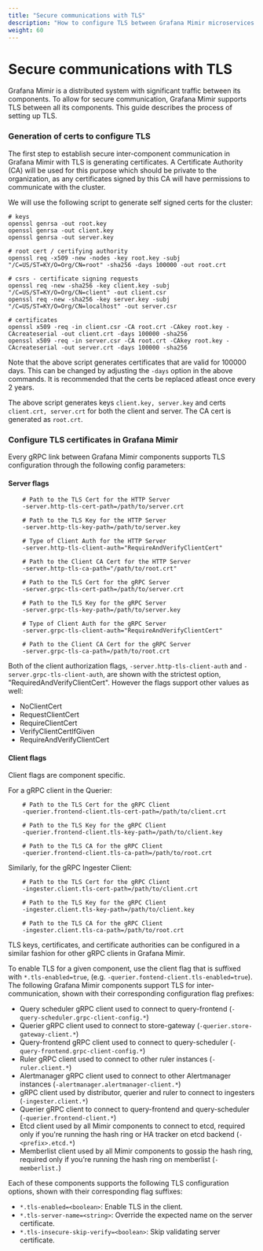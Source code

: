 ```yaml
---
title: "Secure communications with TLS"
description: "How to configure TLS between Grafana Mimir microservices."
weight: 60
---
```


# Secure communications with TLS

Grafana Mimir is a distributed system with significant traffic between its components.
To allow for secure communication, Grafana Mimir supports TLS between all its
components. This guide describes the process of setting up TLS.

### Generation of certs to configure TLS

The first step to establish secure inter-component communication in Grafana Mimir with TLS is
generating certificates. A Certificate Authority (CA) will be used for this
purpose which should be private to the organization, as any certificates signed
by this CA will have permissions to communicate with the cluster.

We will use the following script to generate self signed certs for the cluster:

```
# keys
openssl genrsa -out root.key
openssl genrsa -out client.key
openssl genrsa -out server.key

# root cert / certifying authority
openssl req -x509 -new -nodes -key root.key -subj "/C=US/ST=KY/O=Org/CN=root" -sha256 -days 100000 -out root.crt

# csrs - certificate signing requests
openssl req -new -sha256 -key client.key -subj "/C=US/ST=KY/O=Org/CN=client" -out client.csr
openssl req -new -sha256 -key server.key -subj "/C=US/ST=KY/O=Org/CN=localhost" -out server.csr

# certificates
openssl x509 -req -in client.csr -CA root.crt -CAkey root.key -CAcreateserial -out client.crt -days 100000 -sha256
openssl x509 -req -in server.csr -CA root.crt -CAkey root.key -CAcreateserial -out server.crt -days 100000 -sha256
```

Note that the above script generates certificates that are valid for 100000 days.
This can be changed by adjusting the `-days` option in the above commands.
It is recommended that the certs be replaced atleast once every 2 years.

The above script generates keys `client.key, server.key` and certs
`client.crt, server.crt` for both the client and server. The CA cert is
generated as `root.crt`.

### Configure TLS certificates in Grafana Mimir

Every gRPC link between Grafana Mimir components supports TLS configuration
through the following config parameters:

#### Server flags

```
    # Path to the TLS Cert for the HTTP Server
    -server.http-tls-cert-path=/path/to/server.crt

    # Path to the TLS Key for the HTTP Server
    -server.http-tls-key-path=/path/to/server.key

    # Type of Client Auth for the HTTP Server
    -server.http-tls-client-auth="RequireAndVerifyClientCert"

    # Path to the Client CA Cert for the HTTP Server
    -server.http-tls-ca-path="/path/to/root.crt"

    # Path to the TLS Cert for the gRPC Server
    -server.grpc-tls-cert-path=/path/to/server.crt

    # Path to the TLS Key for the gRPC Server
    -server.grpc-tls-key-path=/path/to/server.key

    # Type of Client Auth for the gRPC Server
    -server.grpc-tls-client-auth="RequireAndVerifyClientCert"

    # Path to the Client CA Cert for the gRPC Server
    -server.grpc-tls-ca-path=/path/to/root.crt
```
Both of the client authorization flags, `-server.http-tls-client-auth` and `-server.grpc-tls-client-auth`, are shown with the strictest option, "RequiredAndVerifyClientCert". However the flags support other values as well:
- NoClientCert
- RequestClientCert
- RequireClientCert
- VerifyClientCertIfGiven
- RequireAndVerifyClientCert

#### Client flags

Client flags are component specific.

For a gRPC client in the Querier:

```
    # Path to the TLS Cert for the gRPC Client
    -querier.frontend-client.tls-cert-path=/path/to/client.crt

    # Path to the TLS Key for the gRPC Client
    -querier.frontend-client.tls-key-path=/path/to/client.key

    # Path to the TLS CA for the gRPC Client
    -querier.frontend-client.tls-ca-path=/path/to/root.crt
```

Similarly, for the gRPC Ingester Client:

```
    # Path to the TLS Cert for the gRPC Client
    -ingester.client.tls-cert-path=/path/to/client.crt

    # Path to the TLS Key for the gRPC Client
    -ingester.client.tls-key-path=/path/to/client.key

    # Path to the TLS CA for the gRPC Client
    -ingester.client.tls-ca-path=/path/to/root.crt
```

TLS keys, certificates, and certificate authorities can be configured in a similar fashion for other gRPC clients in Grafana Mimir.

To enable TLS for a given component, use the client flag that is suffixed with `*.tls-enabled=true`, (e.g. `-querier.fontend-client.tls-enabled=true`). The following Grafana Mimir components support TLS for inter-communication, shown with their corresponding configuration flag prefixes:
- Query scheduler gRPC client used to connect to query-frontend (`-query-scheduler.grpc-client-config.*`)
- Querier gRPC client used to connect to store-gateway (`-querier.store-gateway-client.*`)
- Query-frontend gRPC client used to connect to query-scheduler (`-query-frontend.grpc-client-config.*`)
- Ruler gRPC client used to connect to other ruler instances (`-ruler.client.*`)
- Alertmanager gRPC client used to connect to other Alertmanager instances (`-alertmanager.alertmanager-client.*`)
- gRPC client used by distributor, querier and ruler to connect to ingesters (`-ingester.client.*`)
- Querier gRPC client to connect to query-frontend and query-scheduler (`-querier.frontend-client.*`)
- Etcd client used by all Mimir components to connect to etcd, required only if you're running the hash ring or HA tracker on etcd backend (`-<prefix>.etcd.*`)
- Memberlist client used by all Mimir components to gossip the hash ring, required only if you're running the hash ring on memberlist (`-memberlist.`)

Each of these components supports the following TLS configuration options, shown with their corresponding flag suffixes:

- `*.tls-enabled=<boolean>`: Enable TLS in the client.
- `*.tls-server-name=<string>`: Override the expected name on the server certificate.
- `*.tls-insecure-skip-verify=<boolean>`: Skip validating server certificate.

